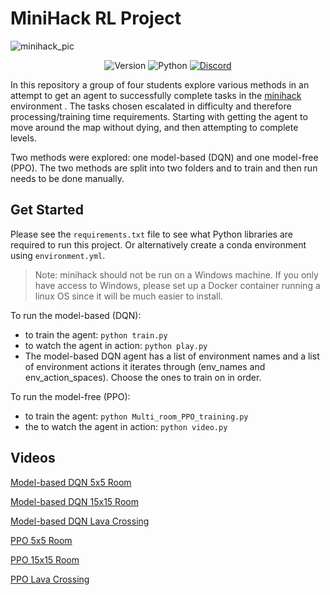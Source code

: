 # MiniHack RL Project
![minihack_pic](https://raw.githubusercontent.com/facebookresearch/minihack/main/docs/imgs/minihack.png)

<div align="center">

![Version](https://img.shields.io/badge/version-0.0.1-green)
![Python](https://img.shields.io/badge/Python-3.10%20%7C%203.11-darkblue)
[![Discord](https://img.shields.io/badge/discord-blue)](https://discord.gg/f2MyUrHY)

</div>

In this repository a group of four students explore various methods in an 
attempt to get an agent to successfully complete tasks in the 
[minihack](https://github.com/facebookresearch/minihack) environment . The 
tasks chosen escalated in  difficulty and therefore processing/training time 
requirements. Starting  with getting the agent to move around the map 
without dying, and then  attempting to complete levels. 

Two methods were explored: one model-based (DQN) and one model-free (PPO).
The two methods are split into two folders and to train and then run needs to be done manually.

## Get Started
Please see the `requirements.txt` file to see what Python libraries are 
required to run this project. Or alternatively create a conda environment 
using `environment.yml`.

> Note: minihack should not be run on a Windows machine. If you only have 
> access to Windows, please set up a Docker container running a linux OS 
> since it will be much easier to install.

To run the model-based (DQN):
 - to train the agent: `python train.py`
 - to watch the agent in action: `python play.py`
 - The model-based DQN agent has a list of environment names and a list of environment actions it iterates through (env_names and env_action_spaces). Choose the ones to train on in order.

To run the model-free (PPO):
 - to train the agent: `python Multi_room_PPO_training.py`
 - the to watch the agent in action: `python video.py`
 
 ## Videos
 [Model-based DQN 5x5 Room](https://youtu.be/acILsdC6gnE)

[Model-based DQN 15x15 Room](https://youtu.be/BQE8mxJ-8iM)

[Model-based DQN Lava Crossing](https://youtu.be/Fsep9nxeWdk)

 [PPO 5x5 Room](https://youtu.be/xuX97WvH9X8)

[PPO 15x15 Room](https://youtu.be/PjIjixezrzQ)

[PPO Lava Crossing](https://youtu.be/t8p_ZXvPNHw)
